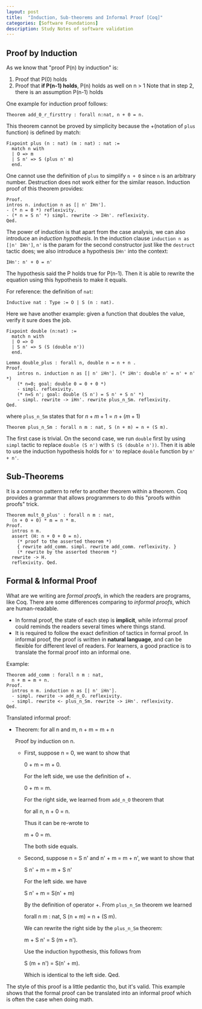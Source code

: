 ```yaml
---
layout: post
title:  "Induction, Sub-theorems and Informal Proof [Coq]"
categories: [Software Foundations]
description: Study Notes of software validation
---
```

## Proof by Induction
As we know that "proof P(n) by induction" is:
1. Proof that P(0) holds
2. Proof that **if P(n-1) holds**, P(n) holds as well on n > 1
Note that in step 2, there is an assumption P(n-1) holds

One example for induction proof follows:
```coq
Theorem add_0_r_firsttry : forall n:nat, n + 0 = n.
```
This theorem cannot be proved by simplicity because the +(notation of `plus` function) is defined by match:
```coq
Fixpoint plus (n : nat) (m : nat) : nat :=
  match n with
  | O => m
  | S n' => S (plus n' m)
  end.
```
One cannot use the definition of `plus` to simplify `n + 0` since `n` is an arbitrary number. Destruction does not work either for the similar reason. Induction proof of this theorem provides:
```coq
Proof.
intros n. induction n as [| n' IHn'].
- (* n = 0 *) reflexivity.
- (* n = S n' *) simpl. rewrite -> IHn'. reflexivity. 
Qed.
```
The power of induction is that apart from the case analysis, we can also introduce an *induction hypothesis*. In the induction clause `induction n as [|n' IHn']`, `n'` is the param for the second constructor just like the `destruct` tactic does; we also introduce a hypothesis `IHn'` into the context:
```coq
IHn': n' + 0 = n'
```
The hypothesis said the P holds true for P(n-1). Then it is able to rewrite the equation using this hypothesis to make it equals.

For reference: the definition of `nat`:
```coq
Inductive nat : Type := O | S (n : nat).
```

Here we have another example: given a function that doubles the value, verify it sure does the job.
```coq
Fixpoint double (n:nat) :=
  match n with
  | O => O
  | S n' => S (S (double n'))
  end.

Lemma double_plus : forall n, double n = n + n .
Proof.
    intros n. induction n as [| n' iHn']. (* iHn': double n' = n' + n' *)
    (* n=0; goal: double 0 = 0 + 0 *) 
    - simpl. reflexivity.
    (* n=S n'; goal: double (S n') = S n' + S n' *)
    - simpl. rewrite -> iHn'. rewrite plus_n_Sm. reflexivity.
Qed.
```
where `plus_n_Sm` states that for $n+m+1 = n + (m + 1)$
```coq
Theorem plus_n_Sm : forall n m : nat, S (n + m) = n + (S m).
```
The first case is trivial. On the second case, we run `double` first by using `simpl` tactic to replace `double (S n')` with `S (S (double n'))`.  Then it is able to use the induction hypothesis holds for `n'` to replace `double` function by `n' + n'`.

## Sub-Theorems
It is a common pattern to refer to another theorem within a theorem. Coq provides a grammar that allows programmers to do this "proofs within proofs" trick.

```coq
Theorem mult_0_plus' : forall n m : nat,
  (n + 0 + 0) * m = n * m.
Proof.
  intros n m.
  assert (H: n + 0 + 0 = n).
    (* proof to the asserted theorem *)
    { rewrite add_comm. simpl. rewrite add_comm. reflexivity. }
    (* rewrite by the asserted theorem *)
  rewrite -> H.
  reflexivity. Qed.
```

## Formal & Informal Proof
What are we writing are *formal proofs*, in which the readers are programs, like Coq. There are some differences comparing to *informal proofs*, which are human-readable. 
- In formal proof, the state of each step is **implicit**, while informal proof could reminds the readers several times where things stand.
- It is required to follow the exact definition of tactics in formal proof. In informal proof, the proof is written in **natural language**, and can be flexible for different level of readers. 
For learners, a good practice is to translate the formal proof into an informal one.

Example:
```coq
Theorem add_comm : forall n m : nat,
  n + m = m + n.
Proof.
  intros n m. induction n as [| n' iHn']. 
  - simpl. rewrite -> add_n_O. reflexivity.
  - simpl. rewrite <- plus_n_Sm. rewrite -> iHn'. reflexivity.
Qed. 
```

Translated informal proof:
- Theorem: for all n and m, n + m = m + n

	Proof by induction on n.
	- First, suppose n = 0, we want to show that

	    0 + m = m + 0.
          
      For the left side, we use the definition of +. 
        
        0 + m = m.

      For the right side, we learned from `add_n_O` theorem that 
      
      for all n, n + 0 = n. 
      
      Thus it can be re-wrote to
      
      m + 0 = m. 
      
      The both side equals.
	- Second, suppose n = S n' and n' + m = m + n', we want to show that 
	    
      S n' + m = m + S n'

	  For the left side. we have 

      S n' + m = S(n' + m)

      By the definition of operator +. From `plus_n_Sm` theorem we learned 
    
      forall n m : nat, S (n + m) = n + (S m).

      We can rewrite the right side by the `plus_n_Sm` theorem:

      m + S n' = S (m + n').
    
	    Use the induction hypothesis, this follows from
	  
      S (m + n') = S(n' + m).

	    Which is identical to the left side. Qed.

The style of this proof is a little pedantic tho, but it's valid. This example shows that the formal proof can be translated into an informal proof which is often the case when doing math.